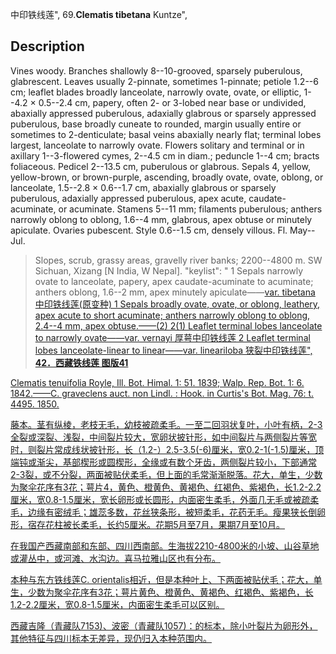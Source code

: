 中印铁线莲",
69.**Clematis tibetana** Kuntze",

## Description
Vines woody. Branches shallowly 8--10-grooved, sparsely puberulous, glabrescent. Leaves usually 2-pinnate, sometimes 1-pinnate; petiole 1.2--6 cm; leaflet blades broadly lanceolate, narrowly ovate, ovate, or elliptic, 1--4.2 × 0.5--2.4 cm, papery, often 2- or 3-lobed near base or undivided, abaxially appressed puberulous, adaxially glabrous or sparsely appressed puberulous, base broadly cuneate to rounded, margin usually entire or sometimes to 2-denticulate; basal veins abaxially nearly flat; terminal lobes largest, lanceolate to narrowly ovate. Flowers solitary and terminal or in axillary 1--3-flowered cymes, 2--4.5 cm in diam.; peduncle 1--4 cm; bracts foliaceous. Pedicel 2--13.5 cm, puberulous or glabrous. Sepals 4, yellow, yellow-brown, or brown-purple, ascending, broadly ovate, ovate, oblong, or lanceolate, 1.5--2.8 × 0.6--1.7 cm, abaxially glabrous or sparsely puberulous, adaxially appressed puberulous, apex acute, caudate-acuminate, or acuminate. Stamens 5--11 mm; filaments puberulous; anthers narrowly oblong to oblong, 1.6--4 mm, glabrous, apex obtuse or minutely apiculate. Ovaries pubescent. Style 0.6--1.5 cm, densely villous. Fl. May--Jul.

> Slopes, scrub, grassy areas, gravelly river banks; 2200--4800 m. SW Sichuan, Xizang [N India, W Nepal].
  "keylist": "
1 Sepals narrowly ovate to lanceolate, papery, apex caudate-acuminate to acuminate; anthers oblong, 1.6--2 mm, apex minutely apiculate——<a href='/info/Clematis tibetana var. tibetana?t=foc'>var. tibetana 中印铁线莲(原变种)
1 Sepals broadly ovate, ovate, or oblong, leathery, apex acute to short acuminate; anthers narrowly oblong to oblong, 2.4--4 mm, apex obtuse.——(2)
2(1) Leaflet terminal lobes lanceolate to narrowly ovate——<a href='/info/Clematis tibetana var. vernayi?t=foc'>var. vernayi 厚萼中印铁线莲
2 Leaflet terminal lobes lanceolate-linear to linear——<a href='/info/Clematis tibetana var. lineariloba?t=foc'>var. lineariloba 狭裂中印铁线莲",
**42．西藏铁线莲 图版41**

Clematis tenuifolia Royle, Ill. Bot. Himal. 1: 51. 1839; Walp. Rep. Bot. 1: 6. 1842.——C. graveclens auct. non Lindl. : Hook. in Curtis's Bot. Mag. 76: t. 4495. 1850.

藤本。茎有纵棱，老枝无毛，幼枝被疏柔毛。一至二回羽状复叶，小叶有柄，2-3全裂或深裂、浅裂，中间裂片较大，宽卵状披针形，如中间裂片与两侧裂片等宽时，则裂片常成线状披针形，长（1.2-）2.5-3.5(-6)厘米，宽0.2-1(-1.5)厘米，顶端钝或渐尖，基部楔形或圆楔形，全缘或有数个牙齿，两侧裂片较小，下部通常2-3裂，或不分裂，两面被贴伏柔毛，但上面的毛常渐渐脱落。花大，单生，少数为聚伞花序有3花；萼片4，黄色、橙黄色、黄褐色、红褐色、紫褐色，长1.2-2.2厘米，宽0.8-1.5厘米，宽长卵形或长圆形，内面密生柔毛，外面几无毛或被疏柔毛，边缘有密绒毛；雄蕊多数，花丝狭条形，被短柔毛，花药无毛。瘦果狭长倒卵形，宿存花柱被长柔毛，长约5厘米。花期5月至7月，果期7月至10月。

在我国产西藏南部和东部、四川西南部。生海拔2210-4800米的小坡、山谷草地或灌丛中，或河滩、水沟边。喜马拉雅山区也有分布。

本种与东方铁线莲C. orientalis相近，但是本种叶上、下两面被贴伏毛；花大，单生，少数为聚伞花序有3花；萼片黄色、橙黄色、黄褐色、红褐色、紫褐色，长1.2-2.2厘米，宽0.8-1.5厘米，内面密生柔毛可以区别。

西藏吉隆（青藏队7153)、波密（青藏队1057)：的标本，除小叶裂片为卵形外，其他特征与四川标本无差异，现仍归入本种范围内。
